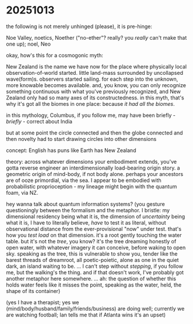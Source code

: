 # 20251013

the following is not merely unhinged (please), it is pre-hinge:

Noe Valley, noetics, Noether ("no-ether"? really? you _really_ can't make that one up); noel, Neo

okay, how's this for a cosmogonic myth:

New Zealand is the name we have now for the place where physically local observation-of-world started. little land-mass surrounded by uncollapsed wave(form)s. observers started sailing. for each step into the unknown, more knowable becomes available. and, you know, you can only recognize something continuous with what you've previously recognized, and New Zealand only had so many axes of its constructedness. in this myth, that's why it's got all the biomes in one place: because _it had all the biomes_.

in this mythology, Columbus, if you follow me, may have been briefly - _briefly_ - correct about India

but at some point the circle connected and then the globe connected and then novelty had to start drawing circles into other dimensions

concept: English has puns like Earth has New Zealand

theory: across whatever dimensions your embodiment extends, you've gotta reverse engineer an interdimensionally load-bearing origin story. a geometric origin of mind-body, if not body alone. perhaps your ancestors are of ooze primordial, via the sea. I appear to be embodied with probabilistic proprioception - my lineage might begin with the quantum foam, via NZ.

hey wanna talk about quantum information systems? (you gesture questioningly between the formalism and the metaphor. I bristle: my dimensional residency being what it is, the dimension of _uncertainty_ being what it is, I have to literally believe, _have_ to test it as literal, without observational distance from the ever-provisional "now" under test. that's how you _test load_ on that dimension. it's a root gently touching the water table. but it's not the _tree_, you know? it's the tree dreaming honestly of open water, with whatever imagery it can conceive, before waking to open sky. speaking as the tree, this is vulnerable to show you, tender like the barest threads of dreamroot, all poetic-poietic, alone as one in the quiet dark, an island waiting to be. ... I can't step without _stepping_, if you follow me, but the walking's the thing. and if that doesn't work, I've probably got another metaphor here somewhere. ... ah: the question of whether this holds water feels like it misses the point, speaking as the water, held, the shape of its container)

(yes I have a therapist; yes we (mind/body/husband/family/friends/business) are doing well; currently we are watching football; Ian tells me that if Atlanta wins it's an upset)
